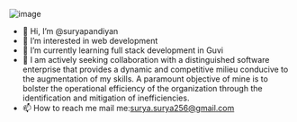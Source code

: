 
 
![image](https://github.com/suryapandiyan/suryapandiyan/assets/130633446/0d1af296-bff6-433f-ae0d-d808cd84518e)

   










- 👋 Hi, I’m @suryapandiyan
- 👀 I’m interested in web development
- 🌱 I’m currently learning full stack development in Guvi
- 💞️  I am actively seeking collaboration with a distinguished software enterprise that provides a dynamic and competitive milieu conducive to the augmentation of my skills. A paramount objective of mine is to bolster the operational efficiency of the organization through the identification and mitigation of inefficiencies.
- 📫 How to reach me  mail me:surya.surya256@gmail.com

 
 
